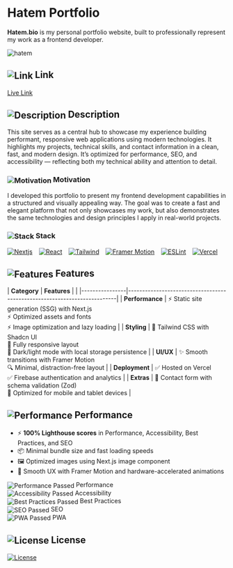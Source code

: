 # Hatem Portfolio

**Hatem.bio** is my personal portfolio website, built to professionally represent my work as a frontend developer. 

<img src="https://abdelrahmanhatemdev.github.io/images/images/mega/hatem.webp" alt="hatem" align="center"> 

## <img src="https://abdelrahmanhatemdev.github.io/images/icons/markdown/link.png" alt="Link" align="center"> Link  
[Live Link](https://hatem.bio/)


## <img src="https://abdelrahmanhatemdev.github.io/images/icons/markdown/description.png" alt="Description" align="center"> Description  
This site serves as a central hub to showcase my experience building performant, responsive web applications using modern technologies. It highlights my projects, technical skills, and contact information in a clean, fast, and modern design. It’s optimized for performance, SEO, and accessibility — reflecting both my technical ability and attention to detail.

### <img src="https://abdelrahmanhatemdev.github.io/images/icons/markdown/motivation.png" alt="Motivation" align="center"> Motivation
I developed this portfolio to present my frontend development capabilities in a structured and visually appealing way. The goal was to create a fast and elegant platform that not only showcases my work, but also demonstrates the same technologies and design principles I apply in real-world projects.

### <img src="https://abdelrahmanhatemdev.github.io/images/icons/markdown/stack.png" alt="Stack" align="center"> Stack

[<img src="https://abdelrahmanhatemdev.github.io/images/images/stack_frames/nextjs.webp" alt="Nextjs" title="Nextjs">](https://nextjs.org/) &ensp;
[<img src="https://abdelrahmanhatemdev.github.io/images/images/stack_frames/react.webp" alt="React" title="React">](https://react.dev/) &ensp;
[<img src="https://abdelrahmanhatemdev.github.io/images/images/stack_frames/tailwind.webp" alt="Tailwind" title="Tailwind">](https://tailwindcss.com/) &ensp;
[<img src="https://abdelrahmanhatemdev.github.io/images/images/stack_frames/framer.webp" alt="Framer Motion" title="Framer Motion">](https://www.framer.com/motion/) &ensp;
[<img src="https://abdelrahmanhatemdev.github.io/images/images/stack_frames/eslint.webp" alt="ESLint" title="ESLint">](https://eslint.org/) &ensp;
[<img src="https://abdelrahmanhatemdev.github.io/images/images/stack_frames/vercel.webp" alt="Vercel" title="Vercel">](https://vercel.com/) &ensp;

## <img src="https://abdelrahmanhatemdev.github.io/images/icons/markdown/features.png" alt="Features" align="center"> Features 

| **Category**      | **Features** |                                                             |
|----------------|--------------------------------------------------------------------------|
| **Performance** | ⚡ Static site generation (SSG) with Next.js<br>⚡ Optimized assets and fonts<br>⚡ Image optimization and lazy loading |
| **Styling**     | 🎨 Tailwind CSS with Shadcn UI<br>🎨 Fully responsive layout<br>🌙 Dark/light mode with local storage persistence |
| **UI/UX**       | ✨ Smooth transitions with Framer Motion<br>🔍 Minimal, distraction-free layout |
| **Deployment**  | ✅ Hosted on Vercel<br>✅ Firebase authentication and analytics |
| **Extras**      | 🔐 Contact form with schema validation (Zod)<br>📱 Optimized for mobile and tablet devices |

## <img src="https://abdelrahmanhatemdev.github.io/images/icons/markdown/performance.png" alt="Performance" align="center"> Performance  

- ⚡ **100% Lighthouse scores** in Performance, Accessibility, Best Practices, and SEO  
- 📦 Minimal bundle size and fast loading speeds  
- 🖼️ Optimized images using Next.js image component  
- 🎯 Smooth UX with Framer Motion and hardware-accelerated animations  

<img src="https://abdelrahmanhatemdev.github.io/images/icons/markdown/pass.png" alt="Performance Passed" align="center"> Performance \
<img src="https://abdelrahmanhatemdev.github.io/images/icons/markdown/pass.png" alt="Accessibility Passed" align="center"> Accessibility \
<img src="https://abdelrahmanhatemdev.github.io/images/icons/markdown/pass.png" alt="Best Practices Passed" align="center"> Best Practices \
<img src="https://abdelrahmanhatemdev.github.io/images/icons/markdown/pass.png" alt="SEO Passed" align="center"> SEO \
<img src="https://abdelrahmanhatemdev.github.io/images/icons/markdown/pass.png" alt="PWA Passed" align="center"> PWA


 ## <img src="https://abdelrahmanhatemdev.github.io/images/icons/markdown/license.png" alt="License" align="center"> License
[<img src="https://abdelrahmanhatemdev.github.io/images/icons/markdown/mit.png" alt="License" align="center">](https://opensource.org/license/mit)
